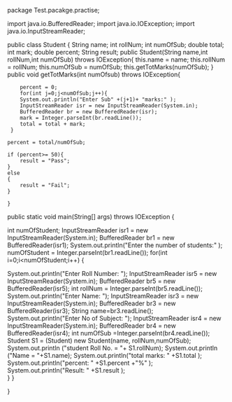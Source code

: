 package Test.pacakge.practise;

import java.io.BufferedReader;
import java.io.IOException;
import java.io.InputStreamReader;

public class Student {
	String name;
	int rollNum;
	int numOfSub;
    double total;
    int mark;
    double percent;
	String result;
	public Student(String name,int rollNum,int numOfSub) throws IOException{
		this.name = name;
		this.rollNum = rollNum;
		this.numOfSub = numOfSub;
		this.getTotMarks(numOfSub);
	}
	public void getTotMarks(int numOfsub) throws IOException{
		
		percent = 0;
		for(int j=0;j<numOfSub;j++){
		System.out.println("Enter Sub" +(j+1)+ "marks:" );	
		InputStreamReader isr = new InputStreamReader(System.in);
		BufferedReader br = new BufferedReader(isr);		
		mark = Integer.parseInt(br.readLine());
		total = total + mark;
	 }
		
	percent = total/numOfSub;
	
	if (percent>= 50){
		result = "Pass";
	}
	else
	{
		result = "Fail";
	}
		
	}

public static void main(String[] args) throws IOException {

int numOfStudent;
InputStreamReader isr1 = new InputStreamReader(System.in);
BufferedReader br1 = new BufferedReader(isr1);
System.out.println("Enter the number of students:" );			
numOfStudent = Integer.parseInt(br1.readLine());
for(int i=0;i<numOfStudent;i++)
{

System.out.println("Enter Roll Number: ");
InputStreamReader isr5 = new InputStreamReader(System.in);
BufferedReader br5 = new BufferedReader(isr5);
 int rollNum  = Integer.parseInt(br5.readLine());
System.out.println("Enter Name: ");
InputStreamReader isr3 = new InputStreamReader(System.in);
BufferedReader br3 = new BufferedReader(isr3);
String name=br3.readLine();
System.out.println("Enter No of Subject: ");
InputStreamReader isr4 = new InputStreamReader(System.in);
BufferedReader br4 = new BufferedReader(isr4);
int numOfSub =Integer.parseInt(br4.readLine());
 Student S1 = (Student) new Student(name, rollNum,numOfSub);	
System.out.println ("student Roll No. = "+ S1.rollNum);
System.out.println ("Name = "+S1.name);
System.out.println("total marks: " +S1.total );
System.out.println("percent: " +S1.percent +"%" );
System.out.println("Result: " +S1.result );		
}
}

}
   
